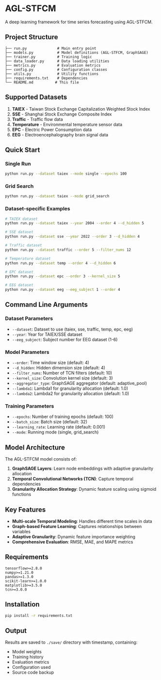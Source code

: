 # AGL-STFCM

A deep learning framework for time series forecasting using AGL-STFCM.

## Project Structure

```
├── run.py              # Main entry point
├── models.py           # Model definitions (AGL-STFCM, GraphSAGE)
├── trainer.py          # Training logic
├── data_loader.py      # Data loading utilities
├── metrics.py          # Evaluation metrics
├── config.py           # Configuration classes
├── utils.py            # Utility functions
├── requirements.txt    # Dependencies
└── README.md          # This file
```

## Supported Datasets

1. **TAIEX** - Taiwan Stock Exchange Capitalization Weighted Stock Index
2. **SSE** - Shanghai Stock Exchange Composite Index  
3. **Traffic** - Traffic flow data
4. **Temperature** - Environmental temperature sensor data
5. **EPC** - Electric Power Consumption data
6. **EEG** - Electroencephalography brain signal data

## Quick Start

### Single Run
```bash
python run.py --dataset taiex --mode single --epochs 100
```

### Grid Search
```bash
python run.py --dataset taiex --mode grid_search
```

### Dataset-specific Examples

```bash
# TAIEX dataset
python run.py --dataset taiex --year 2004 --order 4 --d_hidden 5

# SSE dataset  
python run.py --dataset sse --year 2022 --order 3 --d_hidden 4

# Traffic dataset
python run.py --dataset traffic --order 5 --filter_nums 12

# Temperature dataset
python run.py --dataset temp --order 4 --d_hidden 6

# EPC dataset
python run.py --dataset epc --order 3 --kernel_size 5

# EEG dataset
python run.py --dataset eeg --eeg_subject 1 --order 4
```

## Command Line Arguments

### Dataset Parameters
- `--dataset`: Dataset to use (taiex, sse, traffic, temp, epc, eeg)
- `--year`: Year for TAIEX/SSE dataset
- `--eeg_subject`: Subject number for EEG dataset (1-6)

### Model Parameters  
- `--order`: Time window size (default: 4)
- `--d_hidden`: Hidden dimension size (default: 4)
- `--filter_nums`: Number of TCN filters (default: 10)
- `--kernel_size`: Convolution kernel size (default: 3)
- `--aggregator_type`: GraphSAGE aggregator (default: adaptive_pool)
- `--lambda1`: Lambda1 for granularity allocation (default: 1.0)
- `--lambda2`: Lambda2 for granularity allocation (default: 1.0)

### Training Parameters
- `--epochs`: Number of training epochs (default: 100)
- `--batch_size`: Batch size (default: 32)
- `--learning_rate`: Learning rate (default: 0.001)
- `--mode`: Running mode (single, grid_search)

## Model Architecture

The AGL-STFCM model consists of:

1. **GraphSAGE Layers**: Learn node embeddings with adaptive granularity allocation
2. **Temporal Convolutional Networks (TCN)**: Capture temporal dependencies
3. **Granularity Allocation Strategy**: Dynamic feature scaling using sigmoid functions

## Key Features

- **Multi-scale Temporal Modeling**: Handles different time scales in data
- **Graph-based Feature Learning**: Captures relationships between variables
- **Adaptive Granularity**: Dynamic feature importance weighting
- **Comprehensive Evaluation**: RMSE, MAE, and MAPE metrics

## Requirements

```
tensorflow>=2.8.0
numpy>=1.21.0
pandas>=1.3.0
scikit-learn>=1.0.0
matplotlib>=3.5.0
tcn>=3.0.0
```

## Installation

```bash
pip install -r requirements.txt
```

## Output

Results are saved to `./save/` directory with timestamp, containing:
- Model weights
- Training history
- Evaluation metrics
- Configuration used
- Source code backup

